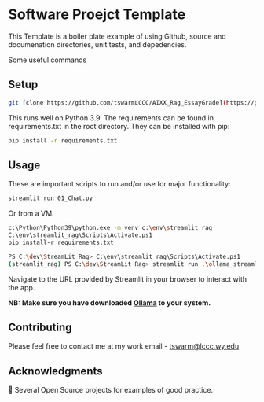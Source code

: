 # Software Proejct Template

This Template is a boiler plate example of using Github, source and documenation directories, unit tests, and depedencies.  

Some useful commands

## Setup

```bash
git [clone https://github.com/tswarmLCCC/AIXX_Rag_EssayGrade](https://github.com/tswarmLCCC/Project-Template).git
```

This runs well on Python 3.9.  The requirements can be found in requirements.txt in the root directory.  They can be installed with pip:

```bash
pip install -r requirements.txt
```

## Usage

These are important scripts to run and/or use for major functionality:

```bash
streamlit run 01_Chat.py
```

Or from a VM:
```bash
c:\Python\Python39\python.exe -m venv c:\env\streamlit_rag
C:\env\streamlit_rag\Scripts\Activate.ps1
pip install-r requirements.txt
```

```bash
PS C:\dev\StreamLit Rag> C:\env\streamlit_rag\Scripts\Activate.ps1
(streamlit_rag) PS C:\dev\StreamLit Rag> streamlit run .\ollama_streamlit_demos\01_Chat.py
```

Navigate to the URL provided by Streamlit in your browser to interact with the app.

**NB: Make sure you have downloaded [Ollama](https://ollama.com/) to your system.**

## Contributing

Please feel free to contact me at my work email - tswarm@lccc.wy.edu

## Acknowledgments

👏 Several Open Source projects for examples of good practice.
